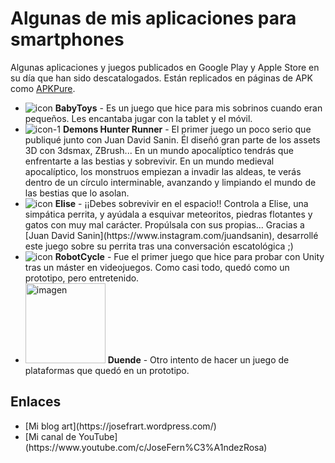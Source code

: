 # Algunas de mis aplicaciones para smartphones 

Algunas aplicaciones y juegos publicados en Google Play y Apple Store en su día que han sido descatalogados. Están replicados en páginas de APK como [APKPure](https://apkpure.com/de/developer/JYJ%20games).

<ul class="no-bullets">
  <li>
    <img src="https://github.com/user-attachments/assets/fcab3697-4ceb-4519-a530-2a40d77e86ca" alt="icon" />
    <b>BabyToys</b> - Es un juego que hice para mis sobrinos cuando eran pequeños. Les encantaba jugar con la tablet y el móvil.
  </li>
  <li>
    <img src="https://github.com/user-attachments/assets/4a99a050-9a59-425d-899a-09c51dd03387" alt="icon-1" />
    <b>Demons Hunter Runner</b> - El primer juego un poco serio que publiqué junto con Juan David Sanin. Él diseñó gran parte de los assets 3D con 3dsmax, ZBrush... En un mundo apocalíptico tendrás que enfrentarte a las bestias y sobrevivir. En un mundo medieval apocalíptico, los monstruos empiezan a invadir las aldeas, te verás dentro de un círculo interminable, avanzando y limpiando el mundo de las bestias que lo asolan.
  </li>
  <li>
    <img src="https://github.com/user-attachments/assets/4f068c18-06ab-482f-8625-fc29c50acf47" alt="icon" />
    <b>Elise</b> - ¡¡Debes sobrevivir en el espacio!! Controla a Elise, una simpática perrita, y ayúdala a esquivar meteoritos, piedras flotantes y gatos con muy mal carácter. Propúlsala con sus propias... Gracias a [Juan David Sanin](https://www.instagram.com/juandsanin), desarrollé este juego sobre su perrita tras una conversación escatológica ;)
  </li>
  <li>
    <img src="https://github.com/user-attachments/assets/f2fa8616-cd84-4c2f-9966-b5149b19539d" alt="icon" />
    <b>RobotCycle</b> - Fue el primer juego que hice para probar con Unity tras un máster en videojuegos. Como casi todo, quedó como un prototipo, pero entretenido.
  </li>
  <li>
    <img src="https://github.com/user-attachments/assets/b3c6e8f2-0666-4a08-bb03-d2413b921bd8" alt="imagen" width="128px" height="128px" />
    <b>Duende</b> - Otro intento de hacer un juego de plataformas que quedó en un prototipo.
  </li>
</ul>

## Enlaces

<ul>
  <li>[Mi blog art](https://josefrart.wordpress.com/)</li>
  <li>[Mi canal de YouTube](https://www.youtube.com/c/JoseFern%C3%A1ndezRosa)</li>
</ul>

